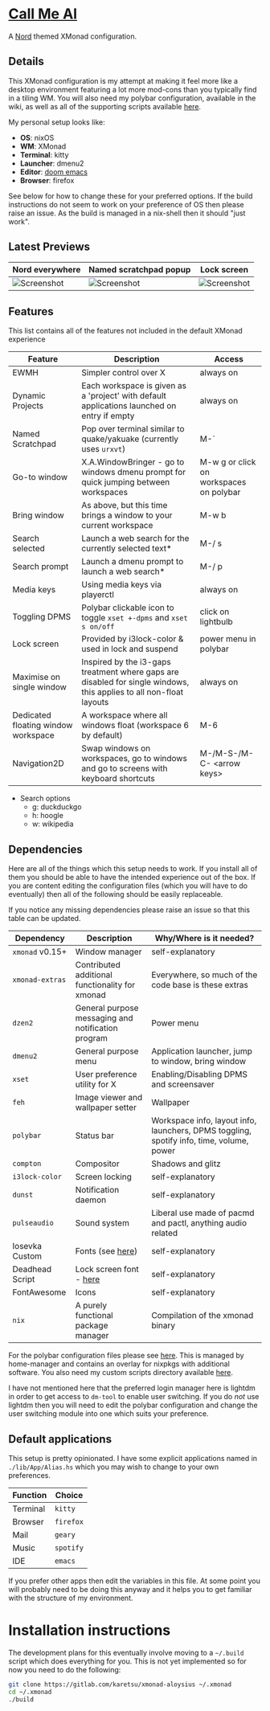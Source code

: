 # [Call Me Al](https://www.youtube.com/watch?v=uq-gYOrU8bA)

A [Nord](https://www.nordtheme.com/) themed XMonad configuration.


## Details

This XMonad configuration is my attempt at making it feel more like a desktop
environment featuring a lot more mod-cons than you typically find in a tiling
WM. You will also need my polybar configuration, available in the wiki, as well
as all of the supporting scripts available
[here](https://gitlab.com/karetsu/scripts).

My personal setup looks like:

- **OS**:       nixOS
- **WM**:       XMonad
- **Terminal**: kitty
- **Launcher**: dmenu2
- **Editor**:   [doom emacs](https://github.com/hlissner/doom-emacs)
- **Browser**:  firefox

See below for how to change these for your preferred options. If the build
instructions do not seem to work on your preference of OS then please raise an
issue. As the build is managed in a nix-shell then it should "just work".


## Latest Previews

| Nord everywhere                                | Named scratchpad popup                         | Lock screen                                                                     |
| ---                                            | ---                                            | ------------------------------------------------------------------------------- |
| ![Screenshot](https://i.imgur.com/eRHOmQT.png) | ![Screenshot](https://i.imgur.com/OC36W58.png) | ![Screenshot](https://i.imgur.com/MVvi8RU.png)                                  |


## Features

This list contains all of the features not included in the default XMonad experience

| Feature                             | Description                                                                                                         | Access                                  |
| ---                                 | ---                                                                                                                 | ---                                     |
| EWMH                                | Simpler control over X                                                                                              | always on                               |
| Dynamic Projects                    | Each workspace is given as a 'project' with default applications launched on entry if empty                         | always on                               |
| Named Scratchpad                    | Pop over terminal similar to quake/yakuake (currently uses `urxvt`)                                                 | M-\`                                    |
| Go-to window                        | X.A.WindowBringer - go to windows dmenu prompt for quick jumping between workspaces                                 | M-w g or click on workspaces on polybar |
| Bring window                        | As above, but this time brings a window to your current workspace                                                   | M-w b                                   |
| Search selected                     | Launch a web search for the currently selected text*                                                                | M-/ s <search option>                   |
| Search prompt                       | Launch a dmenu prompt to launch a web search*                                                                       | M-/ p <search option>                   |
| Media keys                          | Using media keys via playerctl                                                                                      | always on                               |
| Toggling DPMS                       | Polybar clickable icon to toggle `xset +-dpms` and `xset s on/off`                                                  | click on lightbulb                      |
| Lock screen                         | Provided by i3lock-color & used in lock and suspend                                                                 | power menu in polybar                   |
| Maximise on single window           | Inspired by the i3-gaps treatment where gaps are disabled for single windows, this applies to all non-float layouts | always on                               |
| Dedicated floating window workspace | A workspace where all windows float (workspace 6 by default)                                                        | M-6                                     |
| Navigation2D                        | Swap windows on workspaces, go to windows and go to screens with keyboard shortcuts                                 | M-/M-S-/M-C- \<arrow keys\>             |

* Search options
  - g: duckduckgo
  - h: hoogle
  - w: wikipedia


## Dependencies

Here are all of the things which this setup needs to work. If you install all of
them you should be able to have the intended experience out of the box. If you
are content editing the configuration files (which you will have to do
eventually) then all of the following should be easily replaceable.

If you notice any missing dependencies please raise an issue so that this table
can be updated.

| Dependency      | Description                                                            | Why/Where is it needed?                                                                  |
| ---             | ---                                                                    | ---                                                                                      |
| `xmonad` v0.15+ | Window manager                                                         | self-explanatory                                                                         |
| `xmonad-extras` | Contributed additional functionality for xmonad                        | Everywhere, so much of the code base is these extras                                     |
| `dzen2`         | General purpose messaging and notification program                     | Power menu                                                                               |
| `dmenu2`        | General purpose menu                                                   | Application launcher, jump to window, bring window                                       |
| `xset`          | User preference utility for X                                          | Enabling/Disabling DPMS and screensaver                                                  |
| `feh`           | Image viewer and wallpaper setter                                      | Wallpaper                                                                                |
| `polybar`       | Status bar                                                             | Workspace info, layout info, launchers, DPMS toggling, spotify info, time, volume, power |
| `compton`       | Compositor                                                             | Shadows and glitz                                                                        |
| `i3lock-color`  | Screen locking                                                         | self-explanatory                                                                         |
| `dunst`         | Notification daemon                                                    | self-explanatory                                                                         |
| `pulseaudio`    | Sound system                                                           | Liberal use made of pacmd and pactl, anything audio related                              |
| Iosevka Custom  | Fonts (see [here](https://github.com/elenapan/dotfiles))               | self-explanatory                                                                         |
| Deadhead Script | Lock screen font - [here](https://www.dafont.com/deadhead-script.font) | self-explanatory                                                                         |
| FontAwesome     | Icons                                                                  | self-explanatory                                                                         |
| `nix`           | A purely functional package manager                                    | Compilation of the xmonad binary                                                         |

For the polybar configuration files please see
[here](https://github.com/karetsu/nix-overlays). This is managed by home-manager and
contains an overlay for nixpkgs with additional software. You also need my
custom scripts directory available [here](https://github.com/karetsu/scripts).

I have not mentioned here that the preferred login manager here is lightdm in
order to get access to `dm-tool` to enable user switching. If you do *not* use
lightdm then you will need to edit the polybar configuration and change the user
switching module into one which suits your preference.



## Default applications

This setup is pretty opinionated. I have some explicit applications named in
`./lib/App/Alias.hs` which you may wish to change to your own preferences.

| Function | Choice    |
| ---      | ---       |
| Terminal | `kitty`   |
| Browser  | `firefox` |
| Mail     | `geary`   |
| Music    | `spotify` |
| IDE      | `emacs`   |

If you prefer other apps then edit the variables in this file. At some point you
will probably need to be doing this anyway and it helps you to get familiar with
the structure of my environment.


# Installation instructions

The development plans for this eventually involve moving to a `~/.build` script
which does everything for you. This is not yet implemented so for now you need
to do the following:

``` sh
git clone https://gitlab.com/karetsu/xmonad-aloysius ~/.xmonad
cd ~/.xmonad
./build
```

